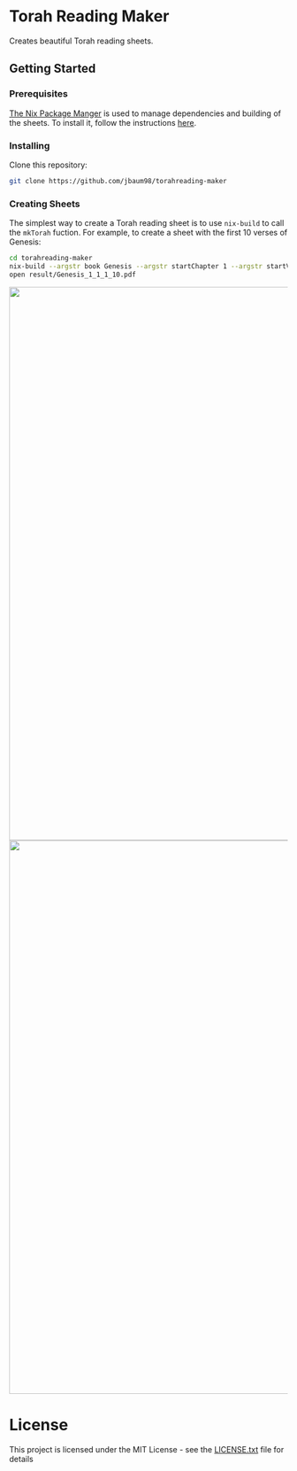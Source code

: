 # Torah Reading Maker

Creates beautiful Torah reading sheets.

## Getting Started

### Prerequisites

[The Nix Package Manger](https://nixos.org/nix) is used to manage dependencies and building of the sheets.
To install it, follow the instructions [here](https://nixos.org/nix/download.html).

### Installing

Clone this repository:

```sh
git clone https://github.com/jbaum98/torahreading-maker
```

### Creating Sheets

The simplest way to create a Torah reading sheet is to use `nix-build` to call the `mkTorah` fuction.
For example, to create a sheet with the first 10 verses of Genesis:

```sh
cd torahreading-maker
nix-build --argstr book Genesis --argstr startChapter 1 --argstr startVerse 1 --argstr endChapter 1 --argstr endVerse 10
open result/Genesis_1_1_1_10.pdf
```

<image src="https://user-images.githubusercontent.com/5283991/29955856-bc21ecbc-8eb0-11e7-802e-d3ee6905d013.jpg" width="1000px"></image>
<image src="https://user-images.githubusercontent.com/5283991/29955857-bc23bf7e-8eb0-11e7-826e-736cd74b97fa.jpg" width="1000px"></image>

# License

This project is licensed under the MIT License - see the [LICENSE.txt](LICENSE.txt) file for details
